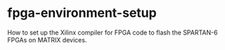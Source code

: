 # fpga-environment-setup
How to set up the Xilinx compiler for FPGA code to flash the SPARTAN-6 FPGAs on MATRIX devices.
